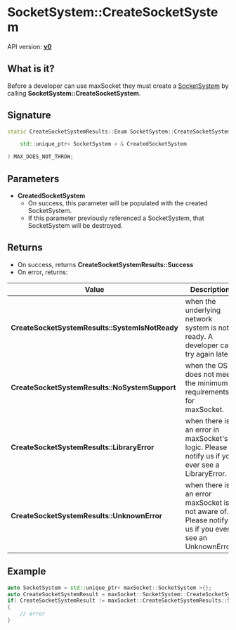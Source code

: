 # SocketSystem::CreateSocketSystem

API version: [**v0**](../v0.md)

## What is it?

Before a developer can use maxSocket they must create a [SocketSystem](SocketSystem.md) by calling **SocketSystem::CreateSocketSystem**.

## Signature

```c++
static CreateSocketSystemResults::Enum SocketSystem::CreateSocketSystem(

    std::unique_ptr< SocketSystem > & CreatedSocketSystem

) MAX_DOES_NOT_THROW;
```

## Parameters

* **CreatedSocketSystem**
    * On success, this parameter will be populated with the created SocketSystem.
	* If this parameter previously referenced a SocketSystem, that SocketSystem will be destroyed.

## Returns

* On success, returns **CreateSocketSystemResults::Success**
* On error, returns:

| Value | Description |
| --- | --- |
| **CreateSocketSystemResults::SystemIsNotReady** | when the underlying network system is not ready. A developer can try again later. |
| **CreateSocketSystemResults::NoSystemSupport** | when the OS does not meet the minimum requirements for maxSocket. |
| **CreateSocketSystemResults::LibraryError** | when there is an error in maxSocket's logic. Please notify us if you ever see a LibraryError. |
| **CreateSocketSystemResults::UnknownError** | when there is an error maxSocket is not aware of. Please notify us if you ever see an UnknownError. |

## Example

```c++
auto SocketSystem = std::unique_ptr< maxSocket::SocketSystem >{};
auto CreateSocketSystemResult = maxSocket::SocketSystem::CreateSocketSystem( SocketSystem );
if( CreateSocketSystemResult != maxSocket::CreateSocketSystemResults::Success )
{
    // error
}
```